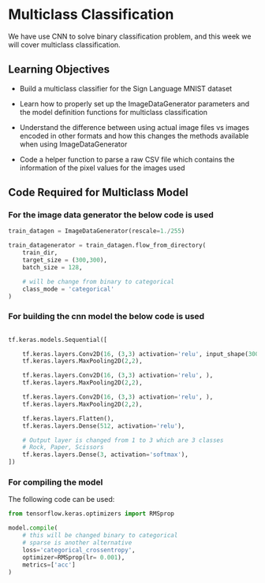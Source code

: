 # Multiclass Classification

We have use CNN to solve binary classification problem, and this week we will cover multiclass classification.

## Learning Objectives

- Build a multiclass classifier for the Sign Language MNIST dataset

- Learn how to properly set up the ImageDataGenerator parameters and the model definition functions for multiclass classification

- Understand the difference between using actual image files vs images encoded in other formats and how this changes the methods available when using ImageDataGenerator

- Code a helper function to parse a raw CSV file which contains the information of the pixel values for the images used


## Code Required for Multiclass Model

### For the image data generator the below code is used

```python
train_datagen = ImageDataGenerator(rescale=1./255)

train_datagenerator = train_datagen.flow_from_directory(
    train_dir,
    target_size = (300,300),
    batch_size = 128,

    # will be change from binary to categorical
    class_mode = 'categorical'
)
```

### For building the cnn model the below code is used

```python

tf.keras.models.Sequential([

    tf.keras.layers.Conv2D(16, (3,3) activation='relu', input_shape(300, 300, 3)),
    tf.keras.layers.MaxPooling2D(2,2),

    tf.keras.layers.Conv2D(16, (3,3) activation='relu', ),
    tf.keras.layers.MaxPooling2D(2,2),

    tf.keras.layers.Conv2D(16, (3,3) activation='relu', ),
    tf.keras.layers.MaxPooling2D(2,2),

    tf.keras.layers.Flatten(),
    tf.keras.layers.Dense(512, activation='relu'),

    # Output layer is changed from 1 to 3 which are 3 classes
    # Rock, Paper, Scissors
    tf.keras.layers.Dense(3, activation='softmax'),
])
```

### For compiling the model

The following code can be used:

```python
from tensorflow.keras.optimizers import RMSprop

model.compile(
    # this will be changed binary to categorical
    # sparse is another alternative
    loss='categorical_crossentropy',
    optimizer=RMSprop(lr= 0.001),
    metrics=['acc']
)
```


